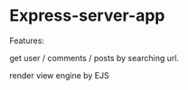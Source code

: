 # Express-server-app
Features:

get user / comments / posts by searching url.

render view engine by EJS